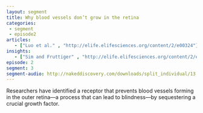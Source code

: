 ```yaml
---
layout: segment
title: Why blood vessels don’t grow in the retina
categories:
 - segment
 - episode2
articles:
   - ["Luo et al." , "http://elife.elifesciences.org/content/2/e00324"]
insights:
   - ["Sim and Fruttiger" , "http://elife.elifesciences.org/content/2/e00948"]
episode: 2
segment: 3
segment-audio: http://nakeddiscovery.com/downloads/split_individual/13.07.16/eLife_Podcast_13.07_1001053.mp3
---
```


Researchers have identified a receptor that prevents blood vessels forming in the outer retina—a process that can lead to blindness—by sequestering a crucial growth factor.